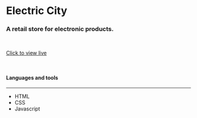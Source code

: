 # Electric City
### A retail store for electronic products.    
<br/>

<a href="https://ahbenn86.github.io/electronics/">Click to view live</a>


<br/>

#### Languages and tools 
---

* HTML
* CSS
* Javascript

